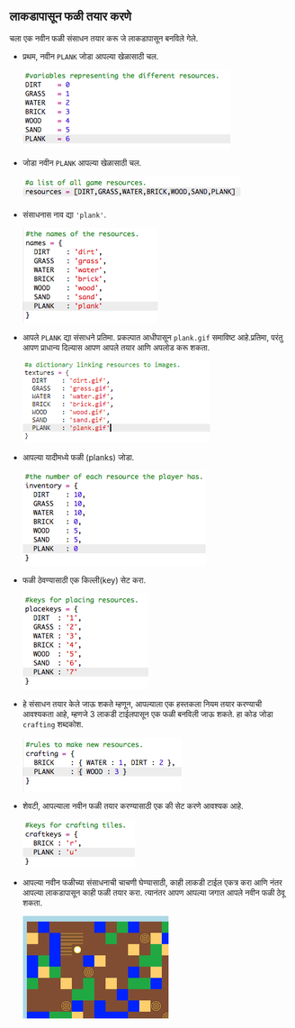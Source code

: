 ## लाकडापासून फळी तयार करणे

चला एक नवीन फळी संसाधन तयार करू जे लाकडापासून बनविले गेले.

+ प्रथम, नवीन `PLANK` जोडा आपल्या खेळासाठी चल.
    
    ![screenshot](images/craft-plank-const.png)

+ जोडा नवीन `PLANK` आपल्या खेळासाठी चल.
    
    ![screenshot](images/craft-plank-resources.png)

+ संसाधनास नाव द्या `'plank'`.
    
    ![screenshot](images/craft-plank-names.png)

+ आपले `PLANK` द्या संसाधने प्रतिमा. प्रकल्पात आधीपासून `plank.gif` समाविष्ट आहे.प्रतिमा, परंतु आपण प्राधान्य दिल्यास आपण आपले तयार आणि अपलोड करू शकता.
    
    ![screenshot](images/craft-plank-textures.png)

+ आपल्या यादीमध्ये फळी (planks) जोडा.
    
    ![screenshot](images/craft-plank-inventory.png)

+ फळी ठेवण्यासाठी एक किल्ली(key) सेट करा.
    
    ![screenshot](images/craft-plank-placekeys.png)

+ हे संसाधन तयार केले जाऊ शकते म्हणून, आपल्याला एक हस्तकला नियम तयार करण्याची आवश्यकता आहे, म्हणजे 3 लाकडी टाईलपासून एक फळी बनविली जाऊ शकते. हा कोड जोडा `crafting` शब्दकोश.
    
    ![screenshot](images/craft-plank-crafting.png)

+ शेवटी, आपल्याला नवीन फळी तयार करण्यासाठी एक की सेट करणे आवश्यक आहे.
    
    ![screenshot](images/craft-plank-craftkeys.png)

+ आपल्या नवीन फळीच्या संसाधनाची चाचणी घेण्यासाठी, काही लाकडी टाईल एकत्र करा आणि नंतर आपल्या लाकडापासून काही फळी तयार करा. त्यानंतर आपण आपल्या जगात आपले नवीन फळी ठेवू शकता.
    
    ![screenshot](images/craft-plank-test.png)
